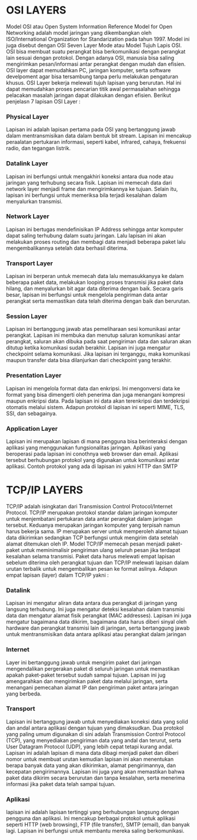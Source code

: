 # OSI LAYERS

Model OSI atau Open System Information Reference Model for Open Networking adalah model jaringan yang dikembangkan oleh ISO/International Organization for Standarization pada tahun 1997. Model ini juga disebut dengan OSI Seven Layer Mode atau Model Tujuh Lapis OSI.
OSI bisa membuat suatu perangkat bisa berkomunikasi dengan perangkat lain sesuai dengan protokol. Dengan adanya OSI, manusia bisa saling mengirimkan pesan/informasi antar perangkat dengan mudah dan efisien. OSI layer dapat memudahkan PC, jaringan komputer, serta software develpoment agar bisa tersambung tanpa perlu melakukan pengaturan khusus. OSI Layer bekerja melewati tujuh lapisan yang berurutan. Hal ini dapat memudahkan proses pencarian titik awal permasalahan sehingga pelacakan masalah jaringan dapat dilakukan dengan efisien. Berikut penjelasn 7 lapisan OSI Layer :

### Physical Layer
Lapisan ini adalah lapisan pertama pada OSI yang bertanggung jawab dalam mentransmisikan data dalam bentuk bit stream. Lapisan ini mencakup peraalatan pertukaran informasi, seperti kabel, infrared, cahaya, frekuensi radio, dan tegangan listrik.

### Datalink Layer
Lapisan ini berfungsi untuk mengakhiri koneksi antara dua node atau jaringan yang terhubung secara fisik. Lapisan ini memecah data dari network layer menjadi frame dan mengirimkannya ke tujuan. Selain itu, lapisan ini berfungsi untuk memeriksa bila terjadi kesalahan dalam menyalurkan transmisi. 

### Network Layer
Lapisan ini bertugas mendefinisikan IP Address sehingga antar komputer dapat saling terhubung dalam suatu jaringan. Lalu lapisan ini  akan melakukan proses routing dan membagi data menjadi beberapa paket lalu mengembalikannya setelah data berhasil diterima.

### Transport Layer
Lapisan ini berperan untuk memecah data lalu memasukkanyya ke dalam beberapa paket data, melakukan looping proses transmisi jika paket data hilang, dan menyalurkan bit agar data diterima dengan baik. Secara garis besar, lapisan ini berfungsi untuk mengelola pengiriman data antar perangkat serta memastikan data telah diterima dengan baik dan berurutan.

### Session Layer
Lapisan ini bertanggung jawab atas pemeliharaan sesi komunikasi antar perangkat. Lapisan ini membuka dan menutup saluran komunikasi antar perangkat, saluran akan dibuka pada saat pengiriman data dan saluran akan ditutup ketika komunikasi sudah berakhir. Lapisan ini juga mengatur checkpoint selama komunikasi. Jika lapisan ini terganggu, maka komunikasi maupun transfer data bisa dilanjurkan dari checkpoint yang terakhir.

### Presentation Layer
Lapisan ini mengelola format data dan enkripsi. Ini mengonversi data ke format yang bisa dimengerti oleh penerima dan juga menangani kompresi maupun enkripsi data. Pada lapisan ini data akan terenkripsi dan terdekripsi otomatis melalui sistem. Adapun protokol di lapisan ini seperti MIME, TLS, SSI, dan sebagainya.

### Application Layer
Lapisan ini merupakan lapisan di mana pengguna bisa berinteraksi dengan aplikasi yang menggunakan fungsionalitas jaringan. Aplikasi yang beroperasi pada lapisan ini conothnya web browser dan email. Aplikasi tersebut berhubungan protokol yang digunakan untuk komunikasi antar aplikasi. Contoh protokol yang ada di lapisan ini yakni HTTP dan SMTP


# TCP/IP LAYERS

TCP/IP adalah isingkatan dari Transmission Control Protocol/Internet Protocol. TCP/IP merupakan protokol standar dalam jaringan komputer untuk menjembatani pertukaran data antar perangkat dalam jaringan tersebut. Keduanya merupakan jaringan komputer yang terpisah namun harus bekerja sama.
IP merupakan server untuk memperoleh alamat tujuan data dikirimkan sedangkan TCP berfungsi untuk mengirim data setelah alamat ditemukan oleh IP.
Model TCP/IP memecah pesan menjadi paket-paket untuk meminimalisir pengiriman ulang seluruh pesan jika terdapat kesalahan selama transmisi. Paket data harus melewati empat lapisan sebelum diterima oleh perangkat tujuan dan TCP/IP melewati lapisan dalam urutan terbalik untuk mengembalikan pesan ke format aslinya.
Adapun empat lapisan (layer) dalam TCP/IP yakni :

### Datalink
Lapisan ini mengatur aliran data antara dua perangkat di jaringan yang langsung terhubung. Ini juga mengatur deteksi kesalahan dalam transmisi data dan mengatur alamat fisik perangkat (MAC addresses). Lapisan ini juga mengatur bagaimana data dikirim, bagaimana data harus diberi sinyal oleh hardware dan perangkat transmisi lain di jaringan, serta bertanggung jawab untuk mentransmisikan data antara aplikasi atau perangkat dalam jaringan

### Internet
Layer ini bertanggung jawab untuk mengirim paket dari jaringan mengendalikan pergerakan paket di seluruh jaringan untuk memastikan apakah paket-paket tersebut sudah sampai tujuan. Lapisan ini jug amengarahkan dan mengirimkan paket data melalui jaringan, serta menangani pemecahan alamat IP dan pengiriman paket antara jaringan yang berbeda.

### Transport
Lapisan ini bertanggung jawab untuk menyediakan koneksi data yang solid dan andal antara aplikasi dengan tujuan yang dimaksudkan. Dua protokol yang paling umum digunakan di sini adalah Transmission Control Protocol (TCP), yang menyediakan pengiriman data yang andal dan terurut, serta User Datagram Protocol (UDP), yang lebih cepat tetapi kurang andal. Lapisan ini adalah lapisan di mana data dibagi menjadi paket dan diberi nomor untuk membuat urutan kemudian lapisan ini akan menentukan berapa banyak data yang akan dikirimkan, alamat pengirimannya, dan kecepatan pengirimannya. Lapisan ini juga yang akan memastikan bahwa paket data dikirim secara berurutan dan tanpa kesalahan, serta menerima informasi jika paket data telah sampai tujuan.

### Aplikasi
lapisan ini adalah lapisan tertinggi yang berhubungan langsung dengan pengguna dan aplikasi. Ini mencakup berbagai protokol untuk aplikasi seperti HTTP (web browsing), FTP (file transfer), SMTP (email), dan banyak lagi. Lapisan ini berfungsi untuk membantu mereka saling berkomunikasi.
